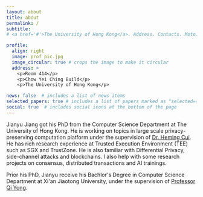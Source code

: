 ```yaml
---
layout: about
title: about
permalink: /
subtitle: 
# <a href='#'>The University of Hong Kong</a>. Address. Contacts. Moto. Etc.

profile:
  align: right
  image: prof_pic.jpg
  image_circular: true # crops the image to make it circular
  address: >
    <p>Room 414</p>
    <p>Chow Yei Ching Build</p>
    <p>The University of Hong Kong</p>

news: false  # includes a list of news items
selected_papers: true # includes a list of papers marked as "selected={true}"
social: true  # includes social icons at the bottom of the page
---
```


Jianyu Jiang got his PhD from the Computer Science Department at The University of Hong Kong. He is working on topics in large scale privacy-preserving computation platform under the supervision of [Dr. Heming Cui](https://i.cs.hku.hk/~heming). He has rich research experience at Trusted Execution Environment (TEE) such as SGX and TrustZone. He is also familiar with Differential Privacy, side-channel attacks and blockchains. I also help with some research projects on consensus, distributed transactions and AI trainings.

Prior his PhD, Jianyu receive his Bachlor's Degree in Computer Science Department at Xi'an Jiaotong University, under the supervision of [Professor Qi Yong](http://www.cs.xjtu.edu.cn/info/1267/1425.htm).
